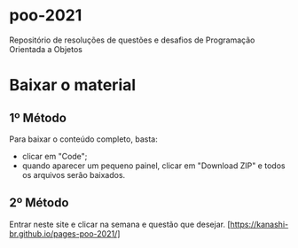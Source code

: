# poo-2021
Repositório de resoluções de questões e desafios de Programação Orientada a Objetos

# Baixar o material
## 1º Método
Para baixar o conteúdo completo, basta:
- clicar em "Code";
- quando aparecer um pequeno painel, clicar em "Download ZIP" e todos os arquivos serão baixados.
## 2º Método
Entrar neste site e clicar na semana e questão que desejar. [https://kanashi-br.github.io/pages-poo-2021/]
